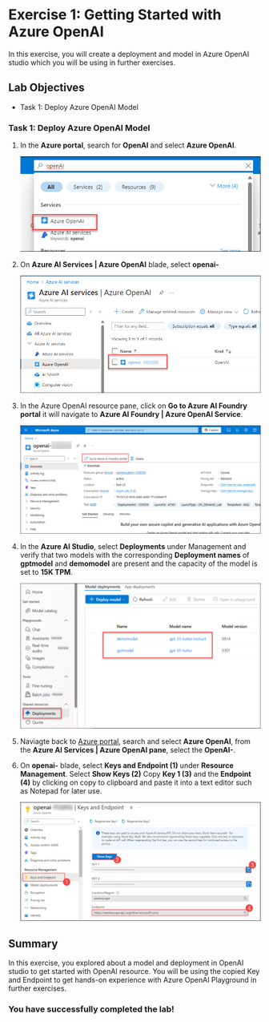 # Exercise 1: Getting Started with Azure OpenAI

In this exercise, you will create a deployment and model in Azure OpenAI studio which you will be using in further exercises.

## Lab Objectives

- Task 1: Deploy Azure OpenAI Model
   
### Task 1: Deploy Azure OpenAI Model

1. In the **Azure portal**, search for **OpenAI** and select **Azure OpenAI**.

   ![](images/OpenAI-search.png)

1. On **Azure AI Services | Azure OpenAI** blade, select **openai-<inject key="DeploymentID" enableCopy="false"/>**

   ![](images/OpenAI-service.png)

1. In the Azure OpenAI resource pane, click on **Go to Azure AI Foundry portal** it will navigate to **Azure AI Foundry | Azure OpenAI Service**.

   ![](images/EDU1.png)

1. In the **Azure AI Studio**, select **Deployments** under Management and verify that two models with the corresponding **Deployment names** of **gptmodel** and **demomodel** are present and the capacity of the model is set to **15K TPM**.

   ![](images/OpenAI-deployments.png)

1. Naviagte back to [Azure portal](http://portal.azure.com/), search and select **Azure OpenAI**, from the **Azure AI Services | Azure OpenAI pane**, select the **OpenAI-<inject key="Deployment ID" enableCopy="false"/>**.

1. On **openai-<inject key="DeploymentID" enableCopy="false"/>** blade, select **Keys and Endpoint (1)** under **Resource Management**. Select **Show Keys (2)** Copy **Key 1 (3)** and the **Endpoint (4)** by clicking on copy to clipboard and paste it into a text editor such as Notepad for later use. 

   ![](images/openaikeys1new.png)

## Summary

In this exercise, you explored about a model and deployment in OpenAI studio to get started with OpenAI resource. You will be using the copied Key and Endpoint to get hands-on experience with Azure OpenAI Playground in further exercises.

### You have successfully completed the lab!
